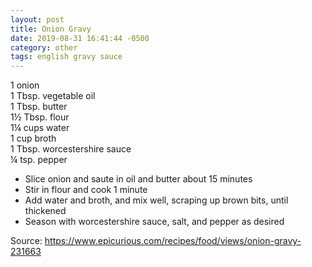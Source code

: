 ```yaml
---
layout: post
title: Onion Gravy
date: 2019-08-31 16:41:44 -0500
category: other
tags: english gravy sauce
---
```

1 onion  
1 Tbsp. vegetable oil  
1 Tbsp. butter  
1½ Tbsp. flour  
1¼ cups water  
1 cup broth  
1 Tbsp. worcestershire sauce  
¼ tsp. pepper  
<ul>
 	<li>Slice onion and saute in oil and butter about 15 minutes</li>
 	<li>Stir in flour and cook 1 minute</li>
 	<li>Add water and broth, and mix well, scraping up brown bits, until thickened</li>
 	<li>Season with worcestershire sauce, salt, and pepper as desired</li>
</ul>
Source: <a href="https://www.epicurious.com/recipes/food/views/onion-gravy-231663">https://www.epicurious.com/recipes/food/views/onion-gravy-231663</a>
